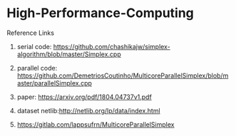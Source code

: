 # High-Performance-Computing

Reference Links

1. serial code: https://github.com/chashikajw/simplex-algorithm/blob/master/Simplex.cpp

2. parallel code: https://github.com/DemetriosCoutinho/MulticoreParallelSimplex/blob/master/parallelSimplex.cpp

3. paper: https://arxiv.org/pdf/1804.04737v1.pdf

4. dataset netlib:http://netlib.org/lp/data/index.html

5. https://gitlab.com/lappsufrn/MulticoreParallelSimplex